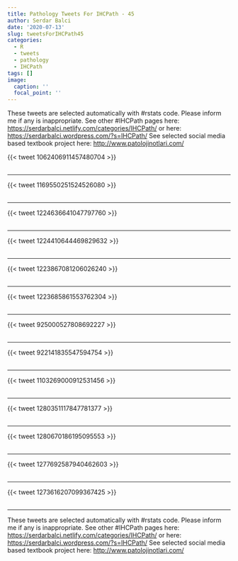 ```yaml
---
title: Pathology Tweets For IHCPath - 45
author: Serdar Balci
date: '2020-07-13'
slug: tweetsForIHCPath45
categories:
  - R
  - tweets
  - pathology
  - IHCPath
tags: []
image:
  caption: ''
  focal_point: ''
---
```



These tweets are selected automatically with #rstats code. Please inform me if any is inappropriate.
See other #IHCPath pages here: https://serdarbalci.netlify.com/categories/IHCPath/  or here: https://serdarbalci.wordpress.com/?s=IHCPath/ 
See selected social media based textbook project here: http://www.patolojinotlari.com/

{{< tweet 1062406911457480704 >}}
<br>
<br>
<hr>
{{< tweet 1169550251524526080 >}}
<br>
<br>
<hr>
{{< tweet 1224636641047797760 >}}
<br>
<br>
<hr>
{{< tweet 1224410644469829632 >}}
<br>
<br>
<hr>
{{< tweet 1223867081206026240 >}}
<br>
<br>
<hr>
{{< tweet 1223685861553762304 >}}
<br>
<br>
<hr>
{{< tweet 925000527808692227 >}}
<br>
<br>
<hr>
{{< tweet 922141835547594754 >}}
<br>
<br>
<hr>
{{< tweet 1103269000912531456 >}}
<br>
<br>
<hr>
{{< tweet 1280351117847781377 >}}
<br>
<br>
<hr>
{{< tweet 1280670186195095553 >}}
<br>
<br>
<hr>
{{< tweet 1277692587940462603 >}}
<br>
<br>
<hr>
{{< tweet 1273616207099367425 >}}
<br>
<br>
<hr>


These tweets are selected automatically with #rstats code. Please inform me if any is inappropriate.
See other #IHCPath pages here: https://serdarbalci.netlify.com/categories/IHCPath/  or here: https://serdarbalci.wordpress.com/?s=IHCPath/ 
See selected social media based textbook project here: http://www.patolojinotlari.com/
